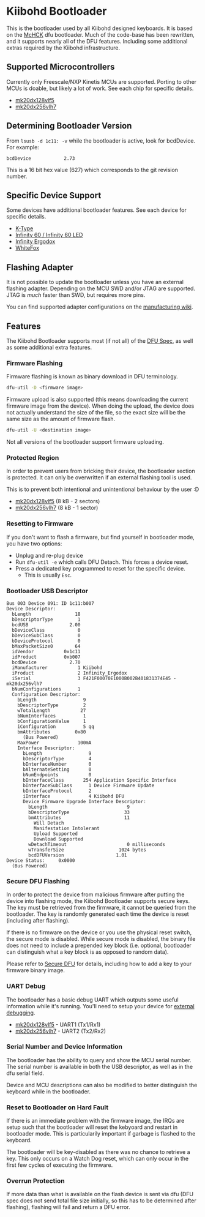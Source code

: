 # Kiibohd Bootloader

This is the bootloader used by all Kiibohd designed keyboards.
It is based on the [McHCK](https://github.com/mchck/mchck) dfu bootloader.
Much of the code-base has been rewritten, and it supports nearly all of the DFU features.
Including some additional extras required by the Kiibohd infrastructure.


## Supported Microcontrollers

Currently only Freescale/NXP Kinetis MCUs are supported.
Porting to other MCUs is doable, but likely a lot of work.
See each chip for specific details.

* [mk20dx128vlf5](Documentation/mk20dx128vlf5.md)
* [mk20dx256vlh7](Documentation/mk20dx256vlh7.md)



## Determining Bootloader Version

From `lsusb -d 1c11: -v` while the bootloader is active, look for bcdDevice.
For example:
```
bcdDevice            2.73
```
This is a 16 bit hex value (627) which corresponds to the git revision number.



## Specific Device Support

Some devices have additional bootloader features.
See each device for specific details.

* [K-Type](Documentation/K-Type.md)
* [Infinity 60 / Infinity 60 LED](Documentation/Infinity_60.md)
* [Infinity Ergodox](Documentation/Infinity_Ergodox.md)
* [WhiteFox](Documentation/WhiteFox.md)



## Flashing Adapter

It is not possible to update the bootloader unless you have an external flashing adapter.
Depending on the MCU SWD and/or JTAG are supported.
JTAG is *much* faster than SWD, but requires more pins.

You can find supported adapter configurations on the [manufacturing wiki](https://github.com/kiibohd/manufacturing/wiki).



## Features

The Kiibohd Bootloader supports most (if not all) of the [DFU Spec](http://www.usb.org/developers/docs/devclass_docs/DFU_1.1.pdf), as well as some additional extra features.


### Firmware Flashing

Firmware flashing is known as binary download in DFU terminology.

```bash
dfu-util -D <firmware image>
```

Firmware upload is also supported (this means downloading the current firmware image from the device).
When doing the upload, the device does not actually understand the size of the file, so the exact size will be the same size as the amount of firmware flash.

```bash
dfu-util -U <destination image>
```

Not all versions of the bootloader support firmware uploading.


### Protected Region

In order to prevent users from bricking their device, the bootloader section is protected.
It can only be overwritten if an external flashing tool is used.

This is to prevent both intentional and unintentional behaviour by the user :D

* [mk20dx128vlf5](Documentation/mk20dx128vlf5.md) (8 kB - 2 sectors)
* [mk20dx256vlh7](Documentation/mk20dx256vlh7.md) (8 kB - 1 sector)


### Resetting to Firmware

If you don't want to flash a firmware, but find yourself in bootloader mode, you have two options:

* Unplug and re-plug device
* Run `dfu-util -e` which calls DFU Detach. This forces a device reset.
* Press a dedicated key programmed to reset for the specific device.
  + This is usually `Esc`.


### Bootloader USB Descriptor

```
Bus 003 Device 091: ID 1c11:b007
Device Descriptor:
  bLength                18
  bDescriptorType         1
  bcdUSB               2.00
  bDeviceClass            0
  bDeviceSubClass         0
  bDeviceProtocol         0
  bMaxPacketSize0        64
  idVendor           0x1c11
  idProduct          0xb007
  bcdDevice            2.70
  iManufacturer           1 Kiibohd
  iProduct                2 Infinity_Ergodox
  iSerial                 3 F421F00070E1000B002B401831374E45 - mk20dx256vlh7
  bNumConfigurations      1
  Configuration Descriptor:
    bLength                 9
    bDescriptorType         2
    wTotalLength           27
    bNumInterfaces          1
    bConfigurationValue     1
    iConfiguration          5 qq
    bmAttributes         0x80
      (Bus Powered)
    MaxPower              100mA
    Interface Descriptor:
      bLength                 9
      bDescriptorType         4
      bInterfaceNumber        0
      bAlternateSetting       0
      bNumEndpoints           0
      bInterfaceClass       254 Application Specific Interface
      bInterfaceSubClass      1 Device Firmware Update
      bInterfaceProtocol      2
      iInterface              4 Kiibohd DFU
      Device Firmware Upgrade Interface Descriptor:
        bLength                             9
        bDescriptorType                    33
        bmAttributes                       11
          Will Detach
          Manifestation Intolerant
          Upload Supported
          Download Supported
        wDetachTimeout                      0 milliseconds
        wTransferSize                    1024 bytes
        bcdDFUVersion                   1.01
Device Status:     0x0000
  (Bus Powered)
```


### Secure DFU Flashing

In order to protect the device from malicious firmware after putting the device into flashing mode, the Kiibohd Bootloader supports secure keys.
The key must be retrieved from the firmware, it cannot be queried from the bootloader.
The key is randomly generated each time the device is reset (including after flashing).

If there is no firmware on the device or you use the physical reset switch, the secure mode is disabled.
While secure mode is disabled, the binary file does not need to include a prepended key block (i.e. optional, bootloader can distinguish what a key block is as opposed to random data).

Please refer to [Secure DFU](Documentation/SecureDFU.md) for details, including how to add a key to your firmware binary image.


### UART Debug

The bootloader has a basic debug UART which outputs some useful information while it's running.
You'll need to setup your device for [external debugging](https://github.com/kiibohd/controller/wiki/External-Debugging).

* [mk20dx128vlf5](Documentation/mk20dx128vlf5.md) - UART1 (Tx1/Rx1)
* [mk20dx256vlh7](Documentation/mk20dx256vlh7.md) - UART2 (Tx2/Rx2)


### Serial Number and Device Information

The bootloader has the ability to query and show the MCU serial number.
The serial number is available in both the USB descriptor, as well as in the dfu serial field.

Device and MCU descriptions can also be modified to better distinguish the keyboard while in the bootloader.


### Reset to Bootloader on Hard Fault

If there is an immediate problem with the firmware image, the IRQs are setup such that the bootloader will reset the kebyoard and restart in bootloader mode.
This is particularily important if garbage is flashed to the keyboard.

The bootloader will be key-disabled as there was no chance to retrieve a key.
This only occurs on a Watch Dog reset, which can only occur in the first few cycles of executing the firmware.


### Overrun Protection

If more data than what is available on the flash device is sent via dfu (DFU spec does not send total file size initially, so this has to be determined after flashing), flashing will fail and return a DFU error.

